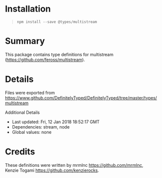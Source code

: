 # Installation
> `npm install --save @types/multistream`

# Summary
This package contains type definitions for multistream (https://github.com/feross/multistream).

# Details
Files were exported from https://www.github.com/DefinitelyTyped/DefinitelyTyped/tree/master/types/multistream

Additional Details
 * Last updated: Fri, 12 Jan 2018 18:52:17 GMT
 * Dependencies: stream, node
 * Global values: none

# Credits
These definitions were written by mrmlnc <https://github.com/mrmlnc>, Kenzie Togami <https://github.com/kenzierocks>.

